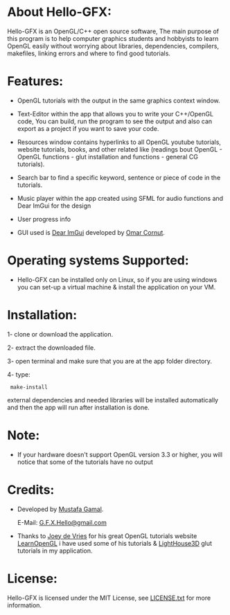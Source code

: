 # About Hello-GFX:
  Hello-GFX is an OpenGL/C++ open source software, 
  The main purpose of this program is to help computer graphics students and hobbyists to learn OpenGL easily
  without worrying about libraries, dependencies, compilers, makefiles, linking errors and where to find good tutorials.
  
  # Features:
  - OpenGL tutorials with the output in the same graphics context window.
  
  - Text-Editor within the app that allows you to write your C++/OpenGL code, You can build, run the program 
   to see the output and also can export as a project if you want to save your code.
   
  - Resources window contains hyperlinks to all OpenGL youtube tutorials, website tutorials, books, and other 
   related like (readings bout OpenGL - OpenGL functions - glut installation and functions - general CG tutorials).
   
  - Search bar to find a specific keyword, sentence or piece of code in the tutorials.

  - Music player within the app created using SFML for audio functions and Dear ImGui for the design
  
  - User progress info
  
  - GUI used is [Dear ImGui](https://github.com/ocornut/imgui) developed by [Omar Cornut](http://www.miracleworld.net/).
  
# Operating systems Supported:
  - Hello-GFX can be installed only on Linux, so if you are using windows you can set-up a virtual machine & install the 
  application on your VM.
  
# Installation:
  1- clone or download the application.
  
  2- extract the downloaded file.
  
  3- open terminal and make sure that you are at the app folder directory.
  
  4- type: 
  
     make-install
     
  external dependencies and needed libraries will be installed automatically and then the app will run
     after installation is done.
     
  # Note:
  - If your hardware doesn't support OpenGL version 3.3 or higher, you will notice that some of the tutorials have no output

  # Credits:
  - Developed by [Mustafa Gamal](https://www.linkedin.com/in/mustafa-gamal-abdel-naser-4b7289132/).
  
    E-Mail: G.F.X.Hello@gmail.com
  
  - Thanks to  [Joey de Vries](https://joeydevries.com/#home) for his great OpenGL tutorials website [LearnOpenGL](https://learnopengl.com/)
    i have used some of his tutorials & [LightHouse3D](http://www.lighthouse3d.com/tutorials/glut-tutorial/) glut tutorials in my application.
    
  # License:
  Hello-GFX is licensed under the MIT License, see [LICENSE.txt](https://github.com/MuUusta/Hello-GFX/blob/master/LICENSE.txt) for more information.
